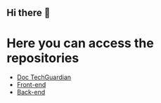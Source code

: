 ## Hi there 👋

# Here you can access the repositories

- [Doc TechGuardian](https://github.com/Tech-Guardian/Doc_TechGuardian7)
- [Front-end](https://github.com/Tech-Guardian/front-end)
- [Back-end](https://github.com/Tech-Guardian/back-end)

